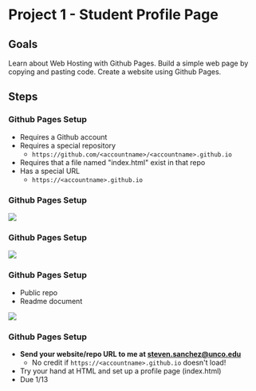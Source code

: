 # Project 1 - Student Profile Page

## Goals

Learn about Web Hosting with Github Pages.
Build a simple web page by copying and pasting code.
Create a website using Github Pages.



## Steps

### Github Pages Setup
* Requires a Github account
* Requires a special repository
    * `https://github.com/<accountname>/<accountname>.github.io`
* Requires that a file named "index.html" exist in that repo
* Has a special URL
    * `https://<accountname>.github.io`


### Github Pages Setup

![](img/git-new-repo.png)


### Github Pages Setup

![](img/ghp-create-repo.png)


### Github Pages Setup
* Public repo
* Readme document

![](img/ghp-init-repo.png)


### Github Pages Setup
* **Send your website/repo URL to me at steven.sanchez@unco.edu**
    * No credit if `https://<accountname>.github.io` doesn't load!
* Try your hand at HTML and set up a profile page (index.html)
* Due 1/13



